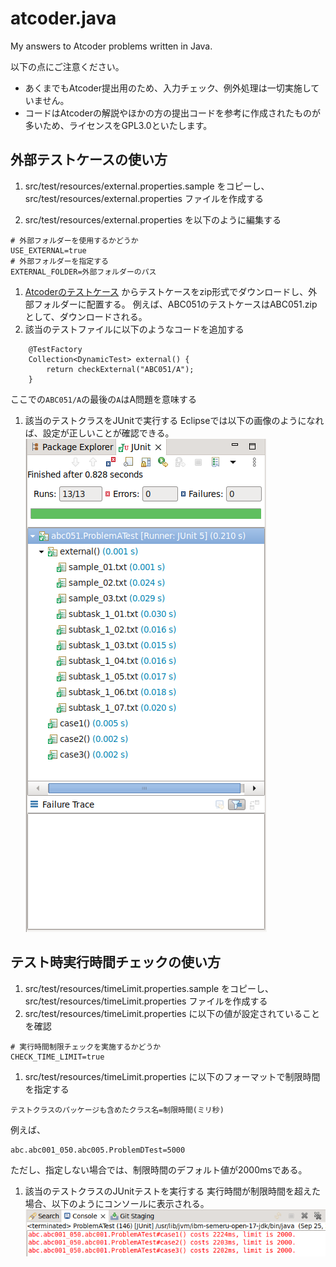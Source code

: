 # atcoder.java
My answers to Atcoder problems written in Java.

以下の点にご注意ください。
- あくまでもAtcoder提出用のため、入力チェック、例外処理は一切実施していません。
- コードはAtcoderの解説やほかの方の提出コードを参考に作成されたものが多いため、ライセンスをGPL3.0といたします。

## 外部テストケースの使い方
1. src/test/resources/external.properties.sample をコピーし、src/test/resources/external.properties ファイルを作成する

1. src/test/resources/external.properties を以下のように編集する
```
# 外部フォルダーを使用するかどうか
USE_EXTERNAL=true
# 外部フォルダーを指定する
EXTERNAL_FOLDER=外部フォルダーのパス
```

1. [Atcoderのテストケース](https://www.dropbox.com/sh/nx3tnilzqz7df8a/AAAYlTq2tiEHl5hsESw6-yfLa?dl=0) からテストケースをzip形式でダウンロードし、外部フォルダーに配置する。
例えば、ABC051のテストケースはABC051.zipとして、ダウンロードされる。
1. 該当のテストファイルに以下のようなコードを追加する
```
	@TestFactory
	Collection<DynamicTest> external() {
		return checkExternal("ABC051/A");
	}
```
ここでの`ABC051/A`の最後の`A`はA問題を意味する
1. 該当のテストクラスをJUnitで実行する
Eclipseでは以下の画像のようになれば、設定が正しいことが確認できる。  
![ABC051のA問題のJUnitの実行結果](./junit.png)

## テスト時実行時間チェックの使い方
1. src/test/resources/timeLimit.properties.sample をコピーし、src/test/resources/timeLimit.properties ファイルを作成する
1. src/test/resources/timeLimit.properties に以下の値が設定されていることを確認
```
# 実行時間制限チェックを実施するかどうか
CHECK_TIME_LIMIT=true
```
1. src/test/resources/timeLimit.properties に以下のフォーマットで制限時間を指定する
```
テストクラスのパッケージも含めたクラス名=制限時間(ミリ秒)
```
例えば、
```
abc.abc001_050.abc005.ProblemDTest=5000
```
ただし、指定しない場合では、制限時間のデフォルト値が2000msである。
1. 該当のテストクラスのJUnitテストを実行する
実行時間が制限時間を超えた場合、以下のようにコンソールに表示される。  
![実行時間が制限時間を超えた場合のメッセージ](./console.png)

